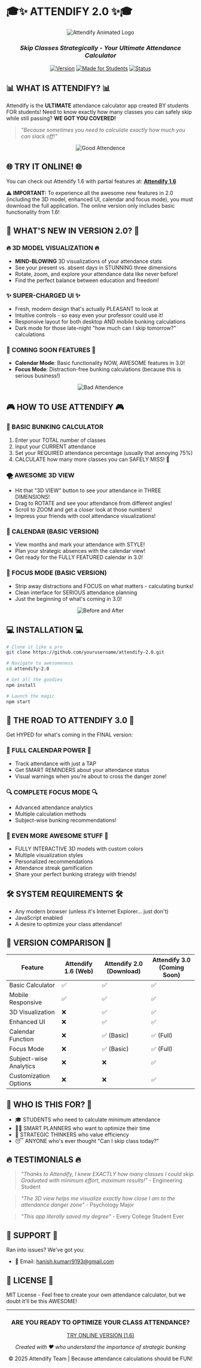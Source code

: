 # 🎓✨ ATTENDIFY 2.0 ✨🎓

<div align="center">
  
<!-- Animated GIF placeholder -->
![Attendify Animated Logo](https://github.com/hanish9193/Attendify-2.0/blob/main/ScreenRecording2025-04-14093107-ezgif.com-video-to-gif-converter.gif)

  
### *Skip Classes Strategically - Your Ultimate Attendance Calculator*

[![Version](https://img.shields.io/badge/Version-2.0-blue.svg)](https://attendify.com)
[![Made for Students](https://img.shields.io/badge/Made_For-Students-green.svg)](https://attendify.com)
[![Status](https://img.shields.io/badge/Status-Awesome-orange.svg)](https://attendify.com)

</div>

## 📊 WHAT IS ATTENDIFY? 📊

Attendify is the **ULTIMATE** attendance calculator app created BY students FOR students! Need to know exactly how many classes you can safely skip while still passing? **WE GOT YOU COVERED!** 

> *"Because sometimes you need to calculate exactly how much you can slack off!"*

<div align="center">
  
<!-- Feature showcase image -->
![Good Attendence](https://github.com/hanish9193/Attendify-2.0/blob/main/Screenshot%202025-04-14%20093131.png)
  
</div>

## 🌐 TRY IT ONLINE! 🌐

You can check out Attendify 1.6 with partial features at:
**[Attendify 1.6](https://dazzling-dusk-3865b8.netlify.app/)**

⚠️ **IMPORTANT:** To experience all the awesome new features in 2.0 (including the 3D model, enhanced UI, calendar and focus mode), you must download the full application. The online version only includes basic functionality from 1.6!

## 🚀 WHAT'S NEW IN VERSION 2.0? 🚀

### 🔥 3D MODEL VISUALIZATION 🔥
- **MIND-BLOWING** 3D visualizations of your attendance stats
- See your present vs. absent days in STUNNING three dimensions
- Rotate, zoom, and explore your attendance data like never before!
- Find the perfect balance between education and freedom!

### ✨ SUPER-CHARGED UI ✨
- Fresh, modern design that's actually PLEASANT to look at
- Intuitive controls - so easy even your professor could use it!
- Responsive layout for both desktop AND mobile bunking calculations
- Dark mode for those late-night "how much can I skip tomorrow?" calculations

### 🚧 COMING SOON FEATURES 🚧
- **Calendar Mode**: Basic functionality NOW, AWESOME features in 3.0!
- **Focus Mode**: Distraction-free bunking calculations (because this is serious business!)

<div align="center">
  
<!-- UI showcase image -->
![Bad Attendence](https://github.com/hanish9193/Attendify-2.0/blob/main/Screenshot%202025-04-14%20093145.png)
  
</div>

## 🎮 HOW TO USE ATTENDIFY 🎮

### 🔢 BASIC BUNKING CALCULATOR
1. Enter your TOTAL number of classes
2. Input your CURRENT attendance 
3. Set your REQUIRED attendance percentage (usually that annoying 75%)
4. CALCULATE how many more classes you can SAFELY MISS! 🎉

### 🌪️ AWESOME 3D VIEW
- Hit that "3D VIEW" button to see your attendance in THREE DIMENSIONS!
- Drag to ROTATE and see your attendance from different angles!
- Scroll to ZOOM and get a closer look at those numbers!
- Impress your friends with cool attendance visualizations!

### 📅 CALENDAR (BASIC VERSION)
- View months and mark your attendance with STYLE!
- Plan your strategic absences with the calendar view!
- Get ready for the FULLY FEATURED calendar in 3.0!

### 🧠 FOCUS MODE (BASIC VERSION)
- Strip away distractions and FOCUS on what matters - calculating bunks!
- Clean interface for SERIOUS attendance planning
- Just the beginning of what's coming in 3.0!

<div align="center">
  
<!-- Comparison image -->
![Before and After](https://github.com/hanish9193/Attendify-2.0/blob/main/befafter.png)
  
</div>

## 💻 INSTALLATION 💻

```bash
# Clone it like a pro
git clone https://github.com/yourusername/attendify-2.0.git

# Navigate to awesomeness
cd attendify-2.0

# Get all the goodies
npm install

# Launch the magic
npm start
```

## 🚀 THE ROAD TO ATTENDIFY 3.0 🚀

Get HYPED for what's coming in the FINAL version:

### 📆 FULL CALENDAR POWER 📆
- Track attendance with just a TAP
- Get SMART REMINDERS about your attendance status
- Visual warnings when you're about to cross the danger zone!

### 🔍 COMPLETE FOCUS MODE 🔍
- Advanced attendance analytics
- Multiple calculation methods
- Subject-wise bunking recommendations!

### 🎨 EVEN MORE AWESOME STUFF 🎨
- FULLY INTERACTIVE 3D models with custom colors
- Multiple visualization styles
- Personalized recommendations
- Attendance streak gamification
- Share your perfect bunking strategy with friends!

## 🛠️ SYSTEM REQUIREMENTS 🛠️

- Any modern browser (unless it's Internet Explorer... just don't)
- JavaScript enabled
- A desire to optimize your class attendance!

## 🔄 VERSION COMPARISON 🔄

| Feature | Attendify 1.6 (Web) | Attendify 2.0 (Download) | Attendify 3.0 (Coming Soon) |
|---------|---------------------|--------------------------|----------------------------|
| Basic Calculator | ✅ | ✅ | ✅ |
| Mobile Responsive | ✅ | ✅ | ✅ |
| 3D Visualization | ❌ | ✅ | ✅ |
| Enhanced UI | ❌ | ✅ | ✅ |
| Calendar Function | ❌ | ✅ (Basic) | ✅ (Full) |
| Focus Mode | ❌ | ✅ (Basic) | ✅ (Full) |
| Subject-wise Analytics | ❌ | ❌ | ✅ |
| Customization Options | ❌ | ❌ | ✅ |

## 🎯 WHO IS THIS FOR? 🎯

- 🎓 STUDENTS who need to calculate minimum attendance
- 👨‍🎓 SMART PLANNERS who want to optimize their time
- 🧠 STRATEGIC THINKERS who value efficiency
- 😴 ANYONE who's ever thought "Can I skip class today?"

## 🔥 TESTIMONIALS 🔥

> *"Thanks to Attendify, I knew EXACTLY how many classes I could skip. Graduated with minimum effort, maximum results!"* - Engineering Student

> *"The 3D view helps me visualize exactly how close I am to the attendance danger zone"* - Psychology Major

> *"This app literally saved my degree"* - Every College Student Ever

## 🤝 SUPPORT 🤝

Ran into issues? We've got you:
- 📧 Email: hanish.kumarr9193@gmail.com

## 📜 LICENSE 📜

MIT License - Feel free to create your own attendance calculator, but we doubt it'll be this AWESOME!

---

<div align="center">
  
### ARE YOU READY TO OPTIMIZE YOUR CLASS ATTENDANCE?

[TRY ONLINE VERSION (1.6)](https://dazzling-dusk-3865b8.netlify.app/)

*Created with ❤️ who understand the importance of strategic bunking*

© 2025 Attendify Team | Because attendance calculations should be FUN!
  
</div>

